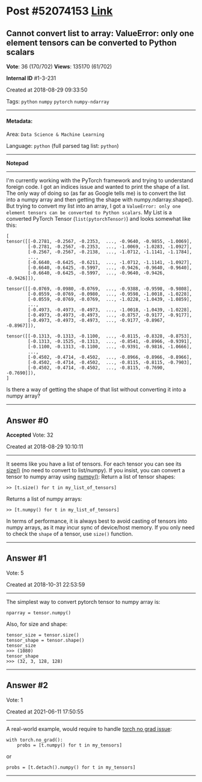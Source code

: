 
# Post \#52074153 [Link](https://stackoverflow.com/questions/52074153/)

## Cannot convert list to array: ValueError: only one element tensors can be converted to Python scalars

**Vote**: 36 (170/702) **Views**: 135170 (61/702) 

**Internal ID** \#1-3-231

Created at 2018-08-29 09:33:50

Tags: `python` `numpy` `pytorch` `numpy-ndarray`

----------

#### Metadata:

Area: `Data Science & Machine Learning`

Language: `python` (full parsed tag list: `python`)

----------

**Notepad**


----------

I'm currently working with the PyTorch framework and trying to understand foreign code. I got an indices issue and wanted to print the shape of a list.
The only way of doing so (as far as Google tells me) is to convert the list into a numpy array and then getting the shape with numpy.ndarray.shape().
But trying to convert my list into an array, I got a `ValueError: only one element tensors can be converted to Python scalars`.
My List is a converted PyTorch Tensor (`list(pytorchTensor)`) and looks somewhat like this:
```
[
tensor([[-0.2781, -0.2567, -0.2353,  ..., -0.9640, -0.9855, -1.0069],  
        [-0.2781, -0.2567, -0.2353,  ..., -1.0069, -1.0283, -1.0927],  
        [-0.2567, -0.2567, -0.2138,  ..., -1.0712, -1.1141, -1.1784],  
        ...,  
        [-0.6640, -0.6425, -0.6211,  ..., -1.0712, -1.1141, -1.0927],  
        [-0.6640, -0.6425, -0.5997,  ..., -0.9426, -0.9640, -0.9640],  
        [-0.6640, -0.6425, -0.5997,  ..., -0.9640, -0.9426, -0.9426]]),

tensor([[-0.0769, -0.0980, -0.0769,  ..., -0.9388, -0.9598, -0.9808],  
        [-0.0559, -0.0769, -0.0980,  ..., -0.9598, -1.0018, -1.0228],    
        [-0.0559, -0.0769, -0.0769,  ..., -1.0228, -1.0439, -1.0859],  
        ...,  
        [-0.4973, -0.4973, -0.4973,  ..., -1.0018, -1.0439, -1.0228],  
        [-0.4973, -0.4973, -0.4973,  ..., -0.8757, -0.9177, -0.9177],  
        [-0.4973, -0.4973, -0.4973,  ..., -0.9177, -0.8967, -0.8967]]),

tensor([[-0.1313, -0.1313, -0.1100,  ..., -0.8115, -0.8328, -0.8753],  
        [-0.1313, -0.1525, -0.1313,  ..., -0.8541, -0.8966, -0.9391],  
        [-0.1100, -0.1313, -0.1100,  ..., -0.9391, -0.9816, -1.0666],  
        ...,  
        [-0.4502, -0.4714, -0.4502,  ..., -0.8966, -0.8966, -0.8966],  
        [-0.4502, -0.4714, -0.4502,  ..., -0.8115, -0.8115, -0.7903],  
        [-0.4502, -0.4714, -0.4502,  ..., -0.8115, -0.7690, -0.7690]]),
]
```

Is there a way of getting the shape of that list without converting it into a numpy array?


----------
        
## Answer \#0

**Accepted** Vote: 32

Created at 2018-08-29 10:10:11

------------

It seems like you have a list of tensors. For each tensor you can see its [size()](https://pytorch.org/docs/stable/generated/torch.Tensor.size.html#torch.Tensor.size) (no need to convert to list/numpy). If you insist, you can convert a tensor to numpy array using [numpy()](https://pytorch.org/docs/stable/generated/torch.Tensor.numpy.html#torch.Tensor.numpy):
Return a list of tensor shapes:
```
>> [t.size() for t in my_list_of_tensors]
```

Returns a list of numpy arrays:
```
>> [t.numpy() for t in my_list_of_tensors]
```

In terms of performance, it is always best to avoid casting of tensors into numpy arrays, as it may incur sync of device/host memory. If you only need to check the `shape` of a tensor, use `size()` function.


------------
    
    
## Answer \#1

 Vote: 5

Created at 2018-10-31 22:53:59

------------

The simplest way to convert pytorch tensor to numpy array is:

```
nparray = tensor.numpy()
```


Also, for size and shape:

```
tensor_size = tensor.size()
tensor_shape = tensor.shape()
tensor_size
>>> (1080)
tensor_shape
>>> (32, 3, 128, 128)
```



------------
    
    
## Answer \#2

 Vote: 1

Created at 2021-06-11 17:50:55

------------

A real-world example, would require to handle [torch no grad issue](https://stackoverflow.com/questions/55466298/pytorch-cant-call-numpy-on-variable-that-requires-grad-use-var-detach-num):
```
with torch.no_grad():
    probs = [t.numpy() for t in my_tensors]
```

or
```
probs = [t.detach().numpy() for t in my_tensors]
```



------------
    
    
